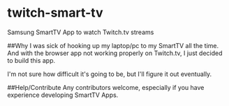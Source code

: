 twitch-smart-tv
===============

Samsung SmartTV App to watch Twitch.tv streams

##Why
I was sick of hooking up my laptop/pc to my SmartTV all the time.
And with the browser app not working properly on Twitch.tv, I just decided to build this app.

I'm not sure how difficult it's going to be, but I'll figure it out eventually.

##Help/Contribute
Any contributors welcome, especially if you have experience developing SmartTV Apps.